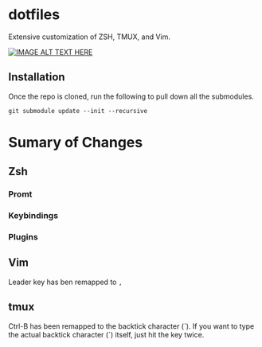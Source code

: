 
# dotfiles

Extensive customization of ZSH, TMUX, and Vim. 

[![IMAGE ALT TEXT HERE](https://img.youtube.com/vi/UgDz_9i2nwc/0.jpg)](https://www.youtube.com/watch?v=UgDz_9i2nwc)

## Installation
Once the repo is cloned, run the following to pull down all the submodules.
```
git submodule update --init --recursive
```

# Sumary of Changes

## Zsh

### Promt

### Keybindings

### Plugins

## Vim

Leader key has ben remapped to `,`

## tmux

Ctrl-B has been remapped to the backtick character (&#96;).
If you want to type the actual backtick character (&#96;) itself, just hit the key twice.
